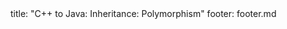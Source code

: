 <frontmatter>
title: "C++ to Java: Inheritance: Polymorphism"
footer: footer.md
</frontmatter>

<include src="unit-inPage-asFlat.md" boilerplate />